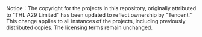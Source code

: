 Notice：The copyright for the projects in this repository, originally attributed to "THL A29 Limited" has been updated to reflect ownership by "Tencent." This change applies to all instances of the projects, including previously distributed copies. The licensing terms remain unchanged. 



<link rel="stylesheet" href="/.github/assets/css/custom-theme.css">
